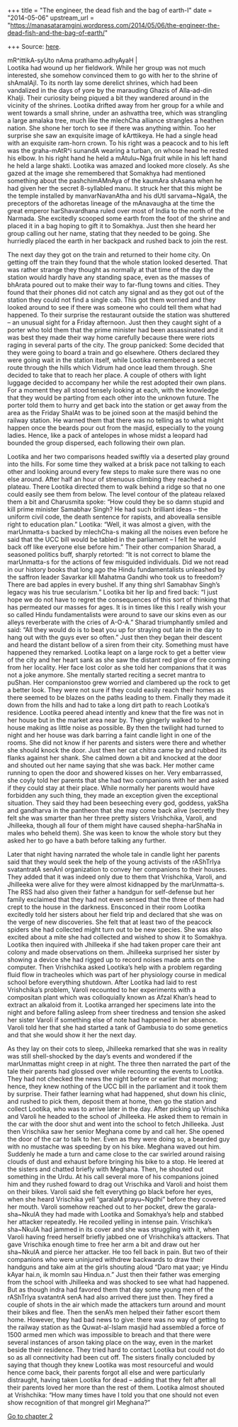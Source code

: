 +++
title = "The engineer, the dead fish and the bag of earth-I"
date = "2014-05-06"
upstream_url = "https://manasataramgini.wordpress.com/2014/05/06/the-engineer-the-dead-fish-and-the-bag-of-earth/"

+++
Source: [here](https://manasataramgini.wordpress.com/2014/05/06/the-engineer-the-dead-fish-and-the-bag-of-earth/).

mR^ittikA-syUto nAma prathamo.adhyAyaH \|  
Lootika had wound up her fieldwork. While her group was not much interested, she somehow convinced them to go with her to the shrine of shAmalAjI. To its north lay some derelict shrines, which had been vandalized in the days of yore by the marauding Ghazis of Alla-ad-din Khalji. Their curiosity being piqued a bit they wandered around in the vicinity of the shrines. Lootika drifted away from her group for a while and went towards a small shrine, under an ashvattha tree, which was strangling a large amalaka tree, much like the mlechCha alliance strangles a heathen nation. She shone her torch to see if there was anything within. Too her surprise she saw an exquisite image of kArttikeya. He had a single head with an exquisite ram-horn crown. To his right was a peacock and to his left was the graha-mAtR^i sunandA wearing a turban, on whose head he rested his elbow. In his right hand he held a mAtulu\~Nga fruit while in his left hand he held a large shakti. Lootika was amazed and looked more closely. As she gazed at the image she remembered that Somakhya had mentioned something about the pashchimAMnAya of the kaumAra shAsana when he had given her the secret 8-syllabled manu. It struck her that this might be the temple installed by manvarNavanAtha and his dUtI sarvama\~NgalA, the preceptors of the adhoretas lineage of the mAnavaugha at the time the great emperor harShavardhana ruled over most of India to the north of the Narmada. She excitedly scooped some earth from the foot of the shrine and placed it in a bag hoping to gift it to Somakhya. Just then she heard her group calling out her name, stating that they needed to be going. She hurriedly placed the earth in her backpack and rushed back to join the rest.

The next day they got on the train and returned to their home city. On getting off the train they found that the whole station looked deserted. That was rather strange they thought as normally at that time of the day the station would hardly have any standing space, even as the masses of bhArata poured out to make their way to far-flung towns and cities. They found that their phones did not catch any signal and as they got out of the station they could not find a single cab. This got them worried and they looked around to see if there was someone who could tell them what had happened. To their surprise the restaurant outside the station was shuttered – an unusual sight for a Friday afternoon. Just then they caught sight of a porter who told them that the prime minister had been assassinated and it was best they made their way home carefully because there were riots raging in several parts of the city. The group panicked: Some decided that they were going to board a train and go elsewhere. Others declared they were going wait in the station itself, while Lootika remembered a secret route through the hills which Vidrum had once lead them through. She decided to take that to reach her place. A couple of others with light luggage decided to accompany her while the rest adopted their own plans. For a moment they all stood tensely looking at each, with the knowledge that they would be parting from each other into the unknown future. The porter told them to hurry and get back into the station or get away from the area as the Friday ShalAt was to be joined soon at the masjid behind the railway station. He warned them that there was no telling as to what might happen once the beards pour out from the masjid, especially to the young ladies. Hence, like a pack of antelopes in whose midst a leopard had bounded the group dispersed, each following their own plan.

Lootika and her two comparisons headed swiftly via a deserted play ground into the hills. For some time they walked at a brisk pace not talking to each other and looking around every few steps to make sure there was no one else around. After half an hour of strenuous climbing they reached a plateau. There Lootika directed them to walk behind a ridge so that no one could easily see them from below. The level contour of the plateau relaxed them a bit and Charusmita spoke: “How could they be so damn stupid and kill prime minister Samabhav Singh? He had such brilliant ideas – the uniform civil code, the death sentence for rapists, and abovealla sensible right to education plan.” Lootika: “Well, it was almost a given, with the marUnmatta-s backed by mlechCha-s making all the noises even before he said that the UCC bill would be tabled in the parliament – I felt he would back off like everyone else before him.” Their other companion Sharad, a seasoned politics buff, sharply retorted: “It is not correct to blame the marUnmatta-s for the actions of few misguided individuals. Did we not read in our history books that long ago the Hindu fundamentalists unleashed by the saffron leader Savarkar kill Mahatma Gandhi who took us to freedom? There are bad apples in every bushel. If any thing shrI Samabhav Singh’s legacy was his true secularism.” Lootika bit her lip and fired back: “I just hope we do not have to regret the consequences of this sort of thinking that has permeated our masses for ages. It is in times like this I really wish your so called Hindu fundamentalists were around to save our skins even as our alleys reverberate with the cries of A-O-A.” Sharad triumphantly smiled and said: “All they would do is to beat you up for straying out late in the day to hang out with the guys ever so often.” Just then they began their descent and heard the distant bellow of a siren from their city. Something must have happened they remarked. Lootika leapt on a large rock to get a better view of the city and her heart sank as she saw the distant red glow of fire coming from her locality. Her face lost color as she told her companions that it was not a joke anymore. She mentally started reciting a secret mantra to puShan. Her companionstoo grew worried and clambered up the rock to get a better look. They were not sure if they could easily reach their homes as there seemed to be blazes on the paths leading to them. Finally they made it down from the hills and had to take a long dirt path to reach Lootika’s residence. Lootika peered ahead intently and knew that the fire was not in her house but in the market area near by. They gingerly walked to her house making as little noise as possible. By then the twilight had turned to night and her house was dark barring a faint candle light in one of the rooms. She did not know if her parents and sisters were there and whether she should knock the door. Just then her cat chitra came by and rubbed its flanks against her shank. She calmed down a bit and knocked at the door and shouted out her name saying that she was back. Her mother came running to open the door and showered kisses on her. Very embarrassed, she coyly told her parents that she had two companions with her and asked if they could stay at their place. While normally her parents would have forbidden any such thing, they made an exception given the exceptional situation. They said they had been beseeching every god, goddess, yakSha and gandharva in the pantheon that she may come back alive (secretly they felt she was smarter than her three pretty sisters Vrishchika, Varoli, and Jhilleeka, though all four of them might have caused shepha-harShaNa in males who beheld them). She was keen to know the whole story but they asked her to go have a bath before talking any further.

Later that night having narrated the whole tale in candle light her parents said that they would seek the help of the young activists of the rAShTrIya svatantratA senAnI organization to convey her companions to their houses. They added that it was indeed only due to them that Vrishchika, Varoli, and Jhilleeka were alive for they were almost kidnapped by the marUnmatta-s. The RSS had also given their father a handgun for self-defense but her family exclaimed that they had not even sensed that the three of them had crept to the house in the darkness. Ensconced in their room Lootika excitedly told her sisters about her field trip and declared that she was on the verge of new discoveries. She felt that at least two of the peacock spiders she had collected might turn out to be new species. She was also excited about a mite she had collected and wished to show it to Somakhya. Lootika then inquired with Jhilleeka if she had taken proper care their ant colony and made observations on them. Jhilleeka surprised her sister by showing a device she had rigged up to record noises made ants on the computer. Then Vrishchika asked Lootika’s help with a problem regarding fluid flow in tracheoles which was part of her physiology course in medical school before everything shutdown. After Lootika had laid to rest Vrishchika’s problem, Varoli recounted to her experiments with a compositan plant which was colloquially known as Afzal Khan’s head to extract an alkaloid from it. Lootika arranged her specimens late into the night and before falling asleep from sheer tiredness and tension she asked her sister Varoli if something else of note had happened in her absence. Varoli told her that she had started a tank of Gambusia to do some genetics and that she would show it her the next day.

As they lay on their cots to sleep, Jhilleeka remarked that she was in reality was still shell-shocked by the day’s events and wondered if the marUnmattas might creep in at night. The three then narrated the part of the tale their parents had glossed over while recounting the events to Lootika. They had not checked the news the night before or earlier that morning; hence, they knew nothing of the UCC bill in the parliament and it took them by surprise. Their father learning what had happened, shut down his clinic, and rushed to pick them, deposit them at home, then go the station and collect Lootika, who was to arrive later in the day. After picking up Vrischika and Varoli he headed to the school of Jhilleeka. He asked them to remain in the car with the door shut and went into the school to fetch Jhilleeka. Just then Vrischika saw her senior Meghana come by and call her. She opened the door of the car to talk to her. Even as they were doing so, a bearded guy with no mustache was speeding by on his bike. Meghana waved out him. Suddenly he made a turn and came close to the car swirled around raising clouds of dust and exhaust before bringing his bike to a stop. He leered at the sisters and chatted briefly with Meghana. Then, he shouted out something in the Urdu. At his call several more of his companions joined him and they rushed foward to drag out Vrischika and Varoli and hoist them on their bikes. Varoli said she felt everything go black before her eyes, when she heard Vrischika yell “garalaM prayu\~Ngdhi” before they covered her mouth. Varoli somehow reached out to her pocket, drew the garala-sha\~NkulA they had made with Lootika and Somakhya’s help and stabbed her attacker repeatedly. He recoiled yelling in intense pain. Vrischika’s sha\~NkulA had jammed in its cover and she was struggling with it, when Varoli having freed herself briefly jabbed one of Vrishchika’s attackers. That gave Vrischika enough time to free her arm a bit and draw out her sha\~NkulA and pierce her attacker. He too fell back in pain. But two of their companions who were uninjured withdrew backwards to draw their handguns and take aim at the girls shouting aloud “Daro mat yaar; ye Hindu kAyar hai.n, ik momIn sau Hindua.n.” Just then their father was emerging from the school with Jhilleeka and was shocked to see what had happened. But as though indra had favored them that day some young men of the rAShTrIya svatantrA senA had also arrived there just then. They fired a couple of shots in the air which made the attackers turn around and mount their bikes and flee. Then the senA’s men helped their father escort them home. However, they had bad news to give: there was no way of getting to the railway station as the Quwat-al-Islam masjid had assembled a force of 1500 armed men which was impossible to breach and that there were several instances of arson taking place on the way, even in the market beside their residence. They tried hard to contact Lootika but could not do so as all connectivity had been cut off. The sisters finally concluded by saying that though they knew Lootika was most resourceful and would hence come back, their parents forgot all else and were particularly distraught, having taken Lootika for dead – adding that they felt after all their parents loved her more than the rest of them. Lootika almost shouted at Vrishchika: “How many times have I told you that one should not even show recognition of that mongrel girl Meghana?”

[Go to chapter 2](http://wp.me/paOVv-1Gx)

